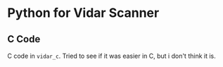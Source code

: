 # Python for Vidar Scanner

## C Code

C code in `vidar_c`. Tried to see if it was easier in C, but i don't think it is.

